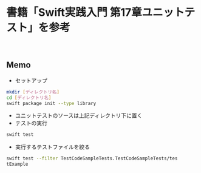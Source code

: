 書籍「Swift実践入門 第17章ユニットテスト」を参考
====
　
## Memo
-  セットアップ  

```bash
mkdir [ディレクトリ名]  
cd [ディレクトリ名]  
swift package init --type library  
```

-  ユニットテストのソースは上記ディレクトリ下に置く
-  テストの実行

```bash
swift test
```

-  実行するテストファイルを絞る

```bash
swift test --filter TestCodeSampleTests.TestCodeSampleTests/tes
tExample
```
